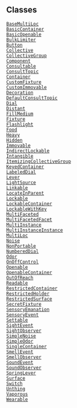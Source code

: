 ---
---
## Classes

<a href="../object/BaseMultiLoc.html#BaseMultiLoc"
target="main"><code>BaseMultiLoc</code></a>  
<a href="../object/BasicContainer.html#BasicContainer"
target="main"><code>BasicContainer</code></a>  
<a href="../object/BasicOpenable.html#BasicOpenable"
target="main"><code>BasicOpenable</code></a>  
<a href="../object/BulkLimiter.html#BulkLimiter"
target="main"><code>BulkLimiter</code></a>  
<a href="../object/Button.html#Button"
target="main"><code>Button</code></a>  
<a href="../object/Collective.html#Collective"
target="main"><code>Collective</code></a>  
<a href="../object/CollectiveGroup.html#CollectiveGroup"
target="main"><code>CollectiveGroup</code></a>  
<a href="../object/Component.html#Component"
target="main"><code>Component</code></a>  
<a href="../object/Consultable.html#Consultable"
target="main"><code>Consultable</code></a>  
<a href="../object/ConsultTopic.html#ConsultTopic"
target="main"><code>ConsultTopic</code></a>  
<a href="../object/Container.html#Container"
target="main"><code>Container</code></a>  
<a href="../object/CustomFixture.html#CustomFixture"
target="main"><code>CustomFixture</code></a>  
<a href="../object/CustomImmovable.html#CustomImmovable"
target="main"><code>CustomImmovable</code></a>  
<a href="../object/Decoration.html#Decoration"
target="main"><code>Decoration</code></a>  
<a href="../object/DefaultConsultTopic.html#DefaultConsultTopic"
target="main"><code>DefaultConsultTopic</code></a>  
<a href="../object/Dial.html#Dial" target="main"><code>Dial</code></a>  
<a href="../object/Distant.html#Distant"
target="main"><code>Distant</code></a>  
<a href="../object/FillMedium.html#FillMedium"
target="main"><code>FillMedium</code></a>  
<a href="../object/Fixture.html#Fixture"
target="main"><code>Fixture</code></a>  
<a href="../object/Flashlight.html#Flashlight"
target="main"><code>Flashlight</code></a>  
<a href="../object/Food.html#Food" target="main"><code>Food</code></a>  
<a href="../object/Heavy.html#Heavy"
target="main"><code>Heavy</code></a>  
<a href="../object/Hidden.html#Hidden"
target="main"><code>Hidden</code></a>  
<a href="../object/Immovable.html#Immovable"
target="main"><code>Immovable</code></a>  
<a href="../object/IndirectLockable.html#IndirectLockable"
target="main"><code>IndirectLockable</code></a>  
<a href="../object/Intangible.html#Intangible"
target="main"><code>Intangible</code></a>  
<a
href="../object/ItemizingCollectiveGroup.html#ItemizingCollectiveGroup"
target="main"><code>ItemizingCollectiveGroup</code></a>  
<a href="../object/KeyedContainer.html#KeyedContainer"
target="main"><code>KeyedContainer</code></a>  
<a href="../object/LabeledDial.html#LabeledDial"
target="main"><code>LabeledDial</code></a>  
<a href="../object/Lever.html#Lever"
target="main"><code>Lever</code></a>  
<a href="../object/LightSource.html#LightSource"
target="main"><code>LightSource</code></a>  
<a href="../object/Linkable.html#Linkable"
target="main"><code>Linkable</code></a>  
<a href="../object/LocateInParent.html#LocateInParent"
target="main"><code>LocateInParent</code></a>  
<a href="../object/Lockable.html#Lockable"
target="main"><code>Lockable</code></a>  
<a href="../object/LockableContainer.html#LockableContainer"
target="main"><code>LockableContainer</code></a>  
<a href="../object/LockableWithKey.html#LockableWithKey"
target="main"><code>LockableWithKey</code></a>  
<a href="../object/MultiFaceted.html#MultiFaceted"
target="main"><code>MultiFaceted</code></a>  
<a href="../object/MultiFacetedFacet.html#MultiFacetedFacet"
target="main"><code>MultiFacetedFacet</code></a>  
<a href="../object/MultiInstance.html#MultiInstance"
target="main"><code>MultiInstance</code></a>  
<a href="../object/MultiInstanceInstance.html#MultiInstanceInstance"
target="main"><code>MultiInstanceInstance</code></a>  
<a href="../object/MultiLoc.html#MultiLoc"
target="main"><code>MultiLoc</code></a>  
<a href="../object/Noise.html#Noise"
target="main"><code>Noise</code></a>  
<a href="../object/NonPortable.html#NonPortable"
target="main"><code>NonPortable</code></a>  
<a href="../object/NumberedDial.html#NumberedDial"
target="main"><code>NumberedDial</code></a>  
<a href="../object/Odor.html#Odor" target="main"><code>Odor</code></a>  
<a href="../object/OnOffControl.html#OnOffControl"
target="main"><code>OnOffControl</code></a>  
<a href="../object/Openable.html#Openable"
target="main"><code>Openable</code></a>  
<a href="../object/OpenableContainer.html#OpenableContainer"
target="main"><code>OpenableContainer</code></a>  
<a href="../object/OutOfReach.html#OutOfReach"
target="main"><code>OutOfReach</code></a>  
<a href="../object/Readable.html#Readable"
target="main"><code>Readable</code></a>  
<a href="../object/RestrictedContainer.html#RestrictedContainer"
target="main"><code>RestrictedContainer</code></a>  
<a href="../object/RestrictedHolder.html#RestrictedHolder"
target="main"><code>RestrictedHolder</code></a>  
<a href="../object/RestrictedSurface.html#RestrictedSurface"
target="main"><code>RestrictedSurface</code></a>  
<a href="../object/SecretFixture.html#SecretFixture"
target="main"><code>SecretFixture</code></a>  
<a href="../object/SensoryEmanation.html#SensoryEmanation"
target="main"><code>SensoryEmanation</code></a>  
<a href="../object/SensoryEvent.html#SensoryEvent"
target="main"><code>SensoryEvent</code></a>  
<a href="../object/Settable.html#Settable"
target="main"><code>Settable</code></a>  
<a href="../object/SightEvent.html#SightEvent"
target="main"><code>SightEvent</code></a>  
<a href="../object/SightObserver.html#SightObserver"
target="main"><code>SightObserver</code></a>  
<a href="../object/SimpleNoise.html#SimpleNoise"
target="main"><code>SimpleNoise</code></a>  
<a href="../object/SimpleOdor.html#SimpleOdor"
target="main"><code>SimpleOdor</code></a>  
<a href="../object/SingleContainer.html#SingleContainer"
target="main"><code>SingleContainer</code></a>  
<a href="../object/SmellEvent.html#SmellEvent"
target="main"><code>SmellEvent</code></a>  
<a href="../object/SmellObserver.html#SmellObserver"
target="main"><code>SmellObserver</code></a>  
<a href="../object/SoundEvent.html#SoundEvent"
target="main"><code>SoundEvent</code></a>  
<a href="../object/SoundObserver.html#SoundObserver"
target="main"><code>SoundObserver</code></a>  
<a href="../object/SpringLever.html#SpringLever"
target="main"><code>SpringLever</code></a>  
<a href="../object/Surface.html#Surface"
target="main"><code>Surface</code></a>  
<a href="../object/Switch.html#Switch"
target="main"><code>Switch</code></a>  
<a href="../object/Unthing.html#Unthing"
target="main"><code>Unthing</code></a>  
<a href="../object/Vaporous.html#Vaporous"
target="main"><code>Vaporous</code></a>  
<a href="../object/Wearable.html#Wearable"
target="main"><code>Wearable</code></a>  
